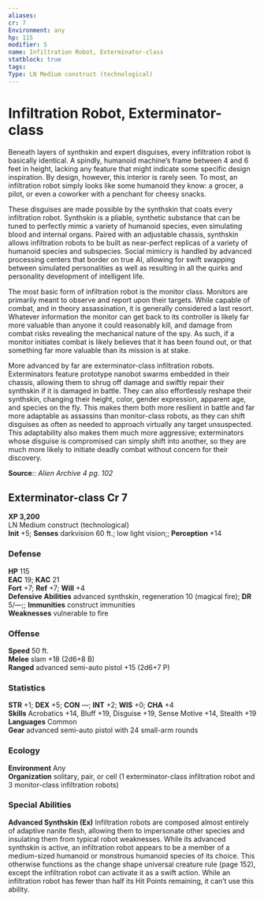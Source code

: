 ```yaml
---
aliases: 
cr: 7
Environment: any
hp: 115
modifier: 5
name: Infiltration Robot, Exterminator-class
statblock: true
tags: 
Type: LN Medium construct (technological)  
---
```


# Infiltration Robot, Exterminator-class

Beneath layers of synthskin and expert disguises, every infiltration robot is basically identical. A spindly, humanoid machine’s frame between 4 and 6 feet in height, lacking any feature that might indicate some specific design inspiration. By design, however, this interior is rarely seen. To most, an infiltration robot simply looks like some humanoid they know: a grocer, a pilot, or even a coworker with a penchant for cheesy snacks.

These disguises are made possible by the synthskin that coats every infiltration robot. Synthskin is a pliable, synthetic substance that can be tuned to perfectly mimic a variety of humanoid species, even simulating blood and internal organs. Paired with an adjustable chassis, synthskin allows infiltration robots to be built as near-perfect replicas of a variety of humanoid species and subspecies. Social mimicry is handled by advanced processing centers that border on true AI, allowing for swift swapping between simulated personalities as well as resulting in all the quirks and personality development of intelligent life.

The most basic form of infiltration robot is the monitor class. Monitors are primarily meant to observe and report upon their targets. While capable of combat, and in theory assassination, it is generally considered a last resort. Whatever information the monitor can get back to its controller is likely far more valuable than anyone it could reasonably kill, and damage from combat risks revealing the mechanical nature of the spy. As such, if a monitor initiates combat is likely believes that it has been found out, or that something far more valuable than its mission is at stake.

More advanced by far are exterminator-class infiltration robots. Exterminators feature prototype nanobot swarms embedded in their chassis, allowing them to shrug off damage and swiftly repair their synthskin if it is damaged in battle. They can also effortlessly reshape their synthskin, changing their height, color, gender expression, apparent age, and species on the fly. This makes them both more resilient in battle and far more adaptable as assassins than monitor-class robots, as they can shift disguises as often as needed to approach virtually any target unsuspected. This adaptability also makes them much more aggressive; exterminators whose disguise is compromised can simply shift into another, so they are much more likely to initiate deadly combat without concern for their discovery.

**Source**:: _Alien Archive 4 pg. 102_

## Exterminator-class Cr 7

**XP 3,200**  
LN Medium construct (technological)  
**Init** +5; **Senses** darkvision 60 ft.; low light vision;; **Perception** +14  

### Defense

**HP** 115  
**EAC** 19; **KAC** 21  
**Fort** +7; **Ref** +7; **Will** +4  
**Defensive Abilities** advanced synthskin, regeneration 10 (magical fire); **DR** 5/—;; **Immunities** construct immunities  
**Weaknesses** vulnerable to fire

### Offense

**Speed** 50 ft.  
**Melee** slam +18 (2d6+8 B)  
**Ranged** advanced semi-auto pistol +15 (2d6+7 P)

### Statistics

**STR** +1; **DEX** +5; **CON** —; **INT** +2; **WIS** +0; **CHA** +4  
**Skills** Acrobatics +14, Bluff +19, Disguise +19, Sense Motive +14, Stealth +19  
**Languages** Common  
**Gear** advanced semi-auto pistol with 24 small-arm rounds

### Ecology

**Environment** Any  
**Organization** solitary, pair, or cell (1 exterminator-class infiltration robot and 3 monitor-class infiltration robots)

### Special Abilities

**Advanced Synthskin (Ex)** Infiltration robots are composed almost entirely of adaptive nanite flesh, allowing them to impersonate other species and insulating them from typical robot weaknesses. While its advanced synthskin is active, an infiltration robot appears to be a member of a medium-sized humanoid or monstrous humanoid species of its choice. This otherwise functions as the change shape universal creature rule (page 152), except the infiltration robot can activate it as a swift action. While an infiltration robot has fewer than half its Hit Points remaining, it can’t use this ability.
